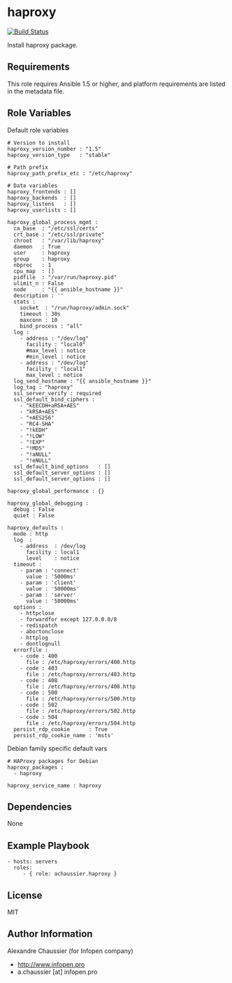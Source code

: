 haproxy
=======

[![Build Status](https://travis-ci.org/infOpen/ansible-role-haproxy.svg?branch=master)](https://travis-ci.org/infOpen/ansible-role-haproxy)

Install haproxy package.

Requirements
------------

This role requires Ansible 1.5 or higher, and platform requirements are listed
in the metadata file.

Role Variables
--------------

Default role variables

    # Version to install
    haproxy_version_number : "1.5"
    haproxy_version_type   : "stable"

    # Path prefix
    haproxy_path_prefix_etc : "/etc/haproxy"

    # Data variables
    haproxy_frontends : []
    haproxy_backends  : []
    haproxy_listens   : []
    haproxy_userlists : []

    haproxy_global_process_mgmt :
      ca_base  : "/etc/ssl/certs"
      crt_base : "/etc/ssl/private"
      chroot   : "/var/lib/haproxy"
      daemon   : True
      user     : haproxy
      group    : haproxy
      nbproc   : 1
      cpu_map  : []
      pidfile  : "/var/run/haproxy.pid"
      ulimit_n : False
      node     : "{{ ansible_hostname }}"
      description : ''
      stats :
        socket  : "/run/haproxy/admin.sock"
        timeout : 30s
        maxconn : 10
        bind_process : "all"
      log :
        - address : "/dev/log"
          facility : "local0"
          #max_level : notice
          #min_level : notice
        - address : "/dev/log"
          facility : "local1"
          max_level : notice
      log_send_hostname : "{{ ansible_hostname }}"
      log_tag : "haproxy"
      ssl_server_verify : required
      ssl_default_bind_ciphers :
        - "kEECDH+aRSA+AES"
        - "kRSA+AES"
        - "+AES256"
        - "RC4-SHA"
        - "!kEDH"
        - "!LOW"
        - "!EXP"
        - "!MD5"
        - "!aNULL"
        - "!eNULL"
      ssl_default_bind_options   : []
      ssl_default_server_options : []
      ssl_default_server_options : []

    haproxy_global_performance : {}

    haproxy_global_debugging :
      debug : False
      quiet : False

    haproxy_defaults :
      mode : http
      log  :
        - address  : /dev/log
          facility : local1
          level    : notice
      timeout :
        - param : 'connect'
          value : '5000ms'
        - param : 'client'
          value : '50000ms'
        - param : 'server'
          value : '50000ms'
      options :
        - httpclose
        - forwardfor except 127.0.0.0/8
        - redispatch
        - abortonclose
        - httplog
        - dontlognull
      errorfile :
        - code : 400
          file : /etc/haproxy/errors/400.http
        - code : 403
          file : /etc/haproxy/errors/403.http
        - code : 408
          file : /etc/haproxy/errors/408.http
        - code : 500
          file : /etc/haproxy/errors/500.http
        - code : 502
          file : /etc/haproxy/errors/502.http
        - code : 504
          file : /etc/haproxy/errors/504.http
      persist_rdp_cookie      : True
      persist_rdp_cookie_name : 'msts'

Debian family specific default vars

    # HAProxy packages for Debian
    haproxy_packages :
      - haproxy

    haproxy_service_name : haproxy


Dependencies
------------

None

Example Playbook
----------------

    - hosts: servers
      roles:
         - { role: achaussier.haproxy }

License
-------

MIT

Author Information
------------------

Alexandre Chaussier (for Infopen company)
- http://www.infopen.pro
- a.chaussier [at] infopen.pro
